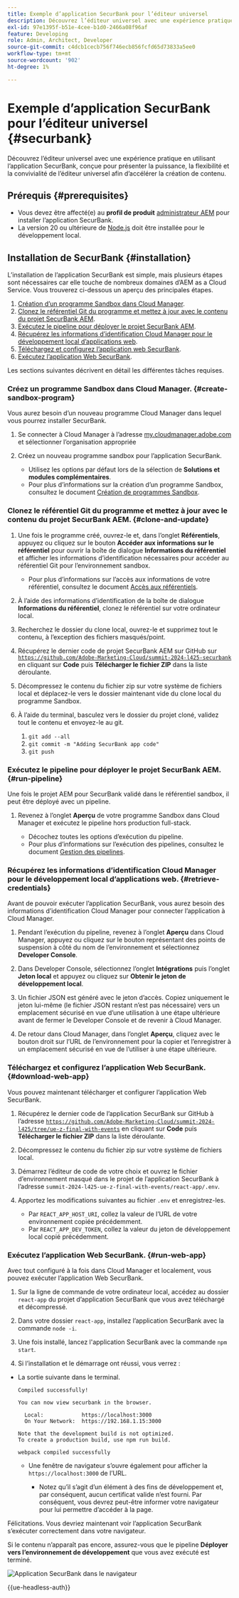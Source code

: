 ```yaml
---
title: Exemple d’application SecurBank pour l’éditeur universel
description: Découvrez l’éditeur universel avec une expérience pratique en utilisant l’application SecurBank, conçue pour présenter la puissance, la flexibilité et la convivialité de l’éditeur universel afin d’accélérer la création de contenu.
exl-id: 97e1395f-b51e-4cee-b1d0-2466a08f96af
feature: Developing
role: Admin, Architect, Developer
source-git-commit: c4dcb1cecb756f746ecb856fcfd65d73833a5ee0
workflow-type: tm+mt
source-wordcount: '902'
ht-degree: 1%

---
```


# Exemple d’application SecurBank pour l’éditeur universel {#securbank}

Découvrez l’éditeur universel avec une expérience pratique en utilisant l’application SecurBank, conçue pour présenter la puissance, la flexibilité et la convivialité de l’éditeur universel afin d’accélérer la création de contenu.

## Prérequis {#prerequisites}

* Vous devez être affecté(e) au **profil de produit** [administrateur AEM](/help/journey-onboarding/assign-profiles-aem.md) pour installer l’application SecurBank.
* La version 20 ou ultérieure de [Node.js](https://nodejs.org) doit être installée pour le développement local.

## Installation de SecurBank {#installation}

L’installation de l’application SecurBank est simple, mais plusieurs étapes sont nécessaires car elle touche de nombreux domaines d’AEM as a Cloud Service. Vous trouverez ci-dessous un aperçu des principales étapes.

1. [Création d’un programme Sandbox dans Cloud Manager](#create-sandbox-program).
1. [Clonez le référentiel Git du programme et mettez à jour avec le contenu du projet SecurBank AEM](#clone-and-update).
1. [Exécutez le pipeline pour déployer le projet SecurBank AEM](#run-pipeline).
1. [Récupérez les informations d’identification Cloud Manager pour le développement local d’applications web](#retrieve-credentials).
1. [Téléchargez et configurez l’application web SecurBank](#download-web-app).
1. [Exécutez l’application Web SecurBank](#run-web-app).

Les sections suivantes décrivent en détail les différentes tâches requises.

### Créez un programme Sandbox dans Cloud Manager. {#create-sandbox-program}

Vous aurez besoin d’un nouveau programme Cloud Manager dans lequel vous pourrez installer SecurBank.

1. Se connecter à Cloud Manager à l’adresse [my.cloudmanager.adobe.com](https://my.cloudmanager.adobe.com/) et sélectionner l’organisation appropriée

1. Créez un nouveau programme sandbox pour l’application SecurBank.

   * Utilisez les options par défaut lors de la sélection de **Solutions et modules complémentaires**.
   * Pour plus d’informations sur la création d’un programme Sandbox, consultez le document [Création de programmes Sandbox](/help/implementing/cloud-manager/getting-access-to-aem-in-cloud/creating-sandbox-programs.md).

### Clonez le référentiel Git du programme et mettez à jour avec le contenu du projet SecurBank AEM. {#clone-and-update}

1. Une fois le programme créé, ouvrez-le et, dans l’onglet **Référentiels**, appuyez ou cliquez sur le bouton **Accéder aux informations sur le référentiel** pour ouvrir la boîte de dialogue **Informations du référentiel** et afficher les informations d’identification nécessaires pour accéder au référentiel Git pour l’environnement sandbox.

   * Pour plus d’informations sur l’accès aux informations de votre référentiel, consultez le document [Accès aux référentiels](/help/implementing/cloud-manager/managing-code/accessing-repos.md).

1. À l’aide des informations d’identification de la boîte de dialogue **Informations du référentiel**, clonez le référentiel sur votre ordinateur local.

1. Recherchez le dossier du clone local, ouvrez-le et supprimez tout le contenu, à l’exception des fichiers masqués/point.

1. Récupérez le dernier code de projet SecurBank AEM sur GitHub sur [`https://github.com/Adobe-Marketing-Cloud/summit-2024-l425-securbank`](https://github.com/Adobe-Marketing-Cloud/summit-2024-l425-securbank) en cliquant sur **Code** puis **Télécharger le fichier ZIP** dans la liste déroulante.

1. Décompressez le contenu du fichier zip sur votre système de fichiers local et déplacez-le vers le dossier maintenant vide du clone local du programme Sandbox.

1. À l’aide du terminal, basculez vers le dossier du projet cloné, validez tout le contenu et envoyez-le au git.

   1. `git add --all`
   1. `git commit -m "Adding SecurBank app code"`
   1. `git push`

### Exécutez le pipeline pour déployer le projet SecurBank AEM. {#run-pipeline}

Une fois le projet AEM pour SecurBank validé dans le référentiel sandbox, il peut être déployé avec un pipeline.

1. Revenez à l’onglet **Aperçu** de votre programme Sandbox dans Cloud Manager et exécutez le pipeline hors production full-stack.

   * Décochez toutes les options d’exécution du pipeline.
   * Pour plus d’informations sur l’exécution des pipelines, consultez le document [Gestion des pipelines](/help/implementing/cloud-manager/configuring-pipelines/managing-pipelines.md#running-pipelines).

### Récupérez les informations d’identification Cloud Manager pour le développement local d’applications web. {#retrieve-credentials}

Avant de pouvoir exécuter l’application SecurBank, vous aurez besoin des informations d’identification Cloud Manager pour connecter l’application à Cloud Manager.

1. Pendant l’exécution du pipeline, revenez à l’onglet **Aperçu** dans Cloud Manager, appuyez ou cliquez sur le bouton représentant des points de suspension à côté du nom de l’environnement et sélectionnez **Developer Console**.

1. Dans Developer Console, sélectionnez l’onglet **Intégrations** puis l’onglet **Jeton local** et appuyez ou cliquez sur **Obtenir le jeton de développement local**.

1. Un fichier JSON est généré avec le jeton d’accès. Copiez uniquement le jeton lui-même (le fichier JSON restant n’est pas nécessaire) vers un emplacement sécurisé en vue d’une utilisation à une étape ultérieure avant de fermer le Developer Console et de revenir à Cloud Manager.

1. De retour dans Cloud Manager, dans l’onglet **Aperçu**, cliquez avec le bouton droit sur l’URL de l’environnement pour la copier et l’enregistrer à un emplacement sécurisé en vue de l’utiliser à une étape ultérieure.

### Téléchargez et configurez l’application Web SecurBank. {#download-web-app}

Vous pouvez maintenant télécharger et configurer l’application Web SecurBank.

1. Récupérez le dernier code de l’application SecurBank sur GitHub à l’adresse [`https://github.com/Adobe-Marketing-Cloud/summit-2024-l425/tree/ue-z-final-with-events`](https://github.com/Adobe-Marketing-Cloud/summit-2024-l425/tree/ue-z-final-with-events) en cliquant sur **Code** puis **Télécharger le fichier ZIP** dans la liste déroulante.

1. Décompressez le contenu du fichier zip sur votre système de fichiers local.

1. Démarrez l’éditeur de code de votre choix et ouvrez le fichier d’environnement masqué dans le projet de l’application SecurBank à l’adresse `summit-2024-l425-ue-z-final-with-events/react-app/.env`.

1. Apportez les modifications suivantes au fichier `.env` et enregistrez-les.

   * Par `REACT_APP_HOST_URI`, collez la valeur de l’URL de votre environnement copiée précédemment.
   * Par `REACT_APP_DEV_TOKEN`, collez la valeur du jeton de développement local copié précédemment.

### Exécutez l’application Web SecurBank. {#run-web-app}

Avec tout configuré à la fois dans Cloud Manager et localement, vous pouvez exécuter l’application Web SecurBank.

1. Sur la ligne de commande de votre ordinateur local, accédez au dossier `react-app` du projet d’application SecurBank que vous avez téléchargé et décompressé.

1. Dans votre dossier `react-app`, installez l’application SecurBank avec la commande `node -i`.

1. Une fois installé, lancez l&#39;application SecurBank avec la commande `npm start`.

1. Si l’installation et le démarrage ont réussi, vous verrez :

* La sortie suivante dans le terminal.

  ```text
  Compiled successfully!
  
  You can now view securbank in the browser.
  
    Local:            https://localhost:3000
    On Your Network:  https://192.168.1.15:3000
  
  Note that the development build is not optimized.
  To create a production build, use npm run build.
  
  webpack compiled successfully
  ```

   * Une fenêtre de navigateur s’ouvre également pour afficher la `https://localhost:3000` de l’URL.

      * Notez qu’il s’agit d’un élément à des fins de développement et, par conséquent, aucun certificat valide n’est fourni. Par conséquent, vous devrez peut-être informer votre navigateur pour lui permettre d’accéder à la page.

Félicitations. Vous devriez maintenant voir l’application SecurBank s’exécuter correctement dans votre navigateur.

Si le contenu n’apparaît pas encore, assurez-vous que le pipeline **Déployer vers l’environnement de développement** que vous avez exécuté est terminé.

![Application SecurBank dans le navigateur](assets/securbank.png)

{{ue-headless-auth}}

